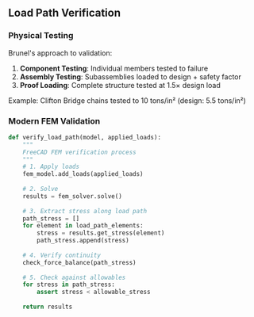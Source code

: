 ## Load Path Verification

### Physical Testing
Brunel's approach to validation:

1. **Component Testing**: Individual members tested to failure
2. **Assembly Testing**: Subassemblies loaded to design + safety factor
3. **Proof Loading**: Complete structure tested at 1.5× design load

Example: Clifton Bridge chains tested to 10 tons/in² (design: 5.5 tons/in²)

### Modern FEM Validation

```python
def verify_load_path(model, applied_loads):
    """
    FreeCAD FEM verification process
    """
    # 1. Apply loads
    fem_model.add_loads(applied_loads)
    
    # 2. Solve
    results = fem_solver.solve()
    
    # 3. Extract stress along load path
    path_stress = []
    for element in load_path_elements:
        stress = results.get_stress(element)
        path_stress.append(stress)
    
    # 4. Verify continuity
    check_force_balance(path_stress)
    
    # 5. Check against allowables
    for stress in path_stress:
        assert stress < allowable_stress
    
    return results
```
